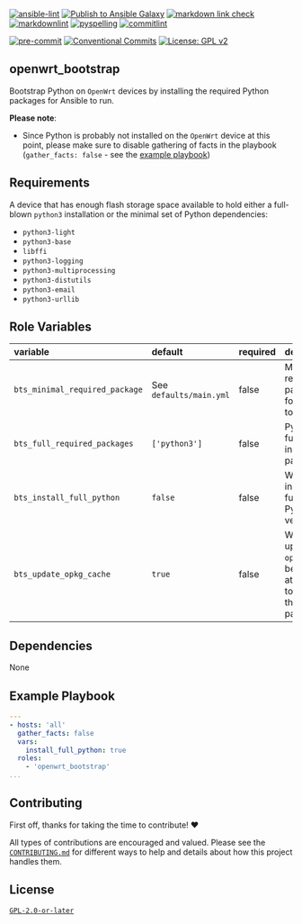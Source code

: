 <!-- markdownlint-disable MD013 MD041 -->
[![ansible-lint](https://github.com/sscheib/ansible-role-openwrt_bootstrap/actions/workflows/ansible-lint.yml/badge.svg)](https://github.com/sscheib/ansible-role-openwrt_bootstrap/actions/workflows/ansible-lint.yml) [![Publish to Ansible Galaxy](https://github.com/sscheib/ansible-role-openwrt_bootstrap/actions/workflows/release.yml/badge.svg)](https://github.com/sscheib/ansible-role-openwrt_bootstrap/actions/workflows/release.yml) [![markdown link check](https://github.com/sscheib/ansible-role-openwrt_bootstrap/actions/workflows/markdown-link-check.yml/badge.svg)](https://github.com/sscheib/ansible-role-openwrt_bootstrap/actions/workflows/markdown-link-check.yml) [![markdownlint](https://github.com/sscheib/ansible-role-openwrt_bootstrap/actions/workflows/markdownlint.yml/badge.svg)](https://github.com/sscheib/ansible-role-openwrt_bootstrap/actions/workflows/markdownlint.yml) [![pyspelling](https://github.com/sscheib/ansible-role-openwrt_bootstrap/actions/workflows/pyspelling.yml/badge.svg)](https://github.com/sscheib/ansible-role-openwrt_bootstrap/actions/workflows/pyspelling.yml) [![commitlint](https://github.com/sscheib/ansible-role-openwrt_bootstrap/actions/workflows/commitlint.yml/badge.svg)](https://github.com/sscheib/ansible-role-openwrt_bootstrap/actions/workflows/commitlint.yml)

[![pre-commit](https://img.shields.io/badge/pre--commit-enabled-brightgreen?logo=pre-commit&logoColor=white)](https://github.com/pre-commit/pre-commit) [![Conventional Commits](https://img.shields.io/badge/Conventional%20Commits-1.0.0-%23FE5196?logo=conventionalcommits)](https://conventionalcommits.org) [![License: GPL v2](https://img.shields.io/badge/License-GPL_v2-blue.svg)](https://www.gnu.org/licenses/old-licenses/gpl-2.0.en.html)
<!-- markdownlint-disable MD013 MD041 -->

## openwrt_bootstrap

Bootstrap Python on `OpenWrt` devices by installing the required Python packages for Ansible to run.

**Please note**:

- Since Python is probably not installed on the `OpenWrt` device at this point, please make sure to disable gathering of facts in the playbook (`gather_facts: false` - see
  the [example playbook](#example-playbook))

## Requirements

A device that has enough flash storage space available to hold either a full-blown `python3` installation or the minimal set of Python dependencies:

- `python3-light`
- `python3-base`
- `libffi`
- `python3-logging`
- `python3-multiprocessing`
- `python3-distutils`
- `python3-email`
- `python3-urllib`

## Role Variables

| variable                          | default                      | required | description                                                                    |
| :---------------------------------| :--------------------------- | :------- | :----------------------------------------------------------------------------- |
| `bts_minimal_required_package`    | See `defaults/main.yml`      | false    | Minimal required packages for Ansible to work                                  |
| `bts_full_required_packages`      | `['python3']`                | false    | Python3 full installation packages                                             |
| `bts_install_full_python`         | `false`                      | false    | Whether to install the full Python3 version                                    |
| `bts_update_opkg_cache`           | `true`                       | false    | Whether to update `opkg` cache before attempting to install the packages       |

## Dependencies

None

## Example Playbook

```yaml
---
- hosts: 'all'
  gather_facts: false
  vars:
    install_full_python: true
  roles:
    - 'openwrt_bootstrap'
...
```

## Contributing

First off, thanks for taking the time to contribute! ❤️

All types of contributions are encouraged and valued.
Please see the [`CONTRIBUTING.md`](CONTRIBUTING.md) for different ways to help and details about how this project handles them.

## License

[`GPL-2.0-or-later`](LICENSE)
